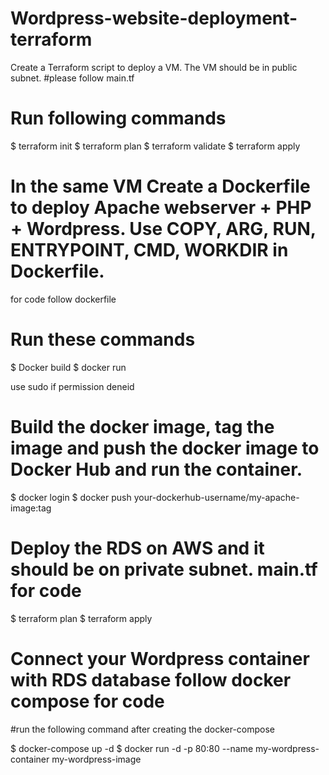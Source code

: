 # Wordpress-website-deployment-terraform
Create a Terraform script to deploy a VM. The VM should be in public subnet.
#please follow main.tf
# Run following commands
$ terraform init
$ terraform plan
$ terraform validate
$ terraform apply

# In the same VM Create a Dockerfile to deploy Apache webserver + PHP + Wordpress. Use COPY, ARG, RUN, ENTRYPOINT, CMD, WORKDIR in Dockerfile.
for code follow dockerfile
# Run these commands 
$ Docker build
$ docker run

use sudo if permission deneid

# Build the docker image, tag the image and push the docker image to Docker Hub and run the container.
 $ docker login
 $ docker push your-dockerhub-username/my-apache-image:tag
 
# Deploy the RDS on AWS and it should be on private subnet. main.tf for code
$ terraform plan 
$ terraform apply

# Connect your Wordpress container with RDS database follow docker compose for code
#run the following command after creating the docker-compose

$ docker-compose up -d
$ docker run -d -p 80:80 --name my-wordpress-container my-wordpress-image





